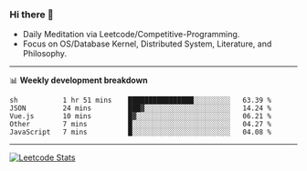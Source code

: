 ### Hi there 👋
* Daily Meditation via Leetcode/Competitive-Programming.
* Focus on OS/Database Kernel, Distributed System, Literature, and Philosophy.

-------

📊 **Weekly development breakdown**
<!--START_SECTION:waka-->

```text
sh           1 hr 51 mins    ████████████████░░░░░░░░░   63.39 %
JSON         24 mins         ███▓░░░░░░░░░░░░░░░░░░░░░   14.24 %
Vue.js       10 mins         █▓░░░░░░░░░░░░░░░░░░░░░░░   06.21 %
Other        7 mins          █░░░░░░░░░░░░░░░░░░░░░░░░   04.27 %
JavaScript   7 mins          █░░░░░░░░░░░░░░░░░░░░░░░░   04.08 %
```

<!--END_SECTION:waka-->

-------

[![Leetcode Stats](https://leetcard.jacoblin.cool/hzhang413?font=Fira+Mono)](https://leetcode.com/hzhang413)
<!-- ![image](./cyberpunk-ghost-in-the-shell.gif)
![image](./gis-archive.png) -->
